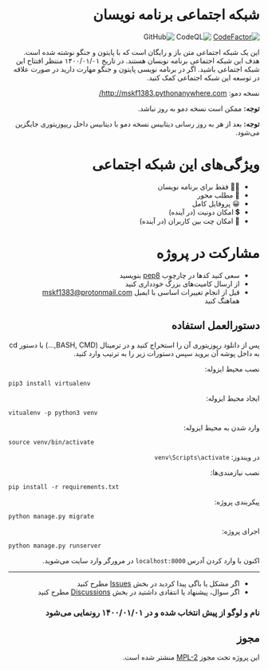 <div dir="rtl">

# شبکه اجتماعی برنامه نویسان
[![CodeFactor](https://www.codefactor.io/repository/github/mskf1383/programmers-social/badge)](https://www.codefactor.io/repository/github/mskf1383/programmers-social)
![CodeQL](https://github.com/mskf1383/Programmers-Social/workflows/CodeQL/badge.svg)
![GitHub](https://img.shields.io/github/license/mskf1383/Programmers-Social)


این یک  شبکه اجتماعی متن باز و رایگان است که با پایتون و جنگو نوشته شده است. هدف این شبکه اجتماعی برنامه نویسان هستند. در تاریخ ۱۴۰۰/۰۱/۰۱ منتظر افتتاح این شبکه اجتماعی باشید.
اگر در برنامه نویسی پایتون و جنگو مهارت دارید در صورت علاقه در توسعه این شبکه اجتماعی کمک کنید.

نسخه دمو: http://mskf1383.pythonanywhere.com/

**توجه:** ممکن است نسخه دمو به روز نباشد.

**توجه:** بعد از هر به روز رسانی دیتابیس نسخه دمو با دیتابیس داخل ریپوزیتوری جایگزین می‌شود.


# ویژگی‌های این شبکه اجتماعی
- 👨‍💻 فقط برای برنامه نویسان
- 📜 مطلب محور
- 😀 پروفایل کامل
- 💲 امکان دونیت (در آینده)
- 💬 امکان چت بین کاربران (در آینده)


# مشارکت در پروژه
- سعی کنید کدها در چارچوب [pep8](http://pep8.org/) بنویسید
- از ارسال کامیت‌های بزرگ خودداری کنید
- قبل از انجام تغییرات اساسی با ایمیل mskf1383@protonmail.com هماهنگ کنید
## دستورالعمل استفاده
پس از دانلود رپوزیتوری آن را استخراج کنید و در ترمینال (BASH, CMD,...) با دستور cd به داخل پوشه آن بروید سپس دستورات زیر را به ترتیب وارد کنید.

نصب محیط ایزوله:
</div>

```
pip3 install virtualenv
```
<div dir="rtl">

ایجاد محیط ایزوله:
</div>

```
vitualenv -p python3 venv
```
<div dir="rtl">

وارد شدن به محیط ایزوله:
</div>

```
source venv/bin/activate
```
<div dir="rtl">

در ویندوز: `venv\Scripts\activate`

نصب نیازمندی‌ها:
</div>

```
pip install -r requirements.txt
```
<div dir="rtl">

پیکربندی پروژه:
</div>

```
python manage.py migrate
```
<div dir="rtl">

اجرای پروژه:
</div>

```
python manage.py runserver
```
<div dir="rtl">

اکنون با وارد کردن آدرس `localhost:8000` در مرورگر وارد سایت می‌شوید.

<hr/>

- اگر مشکل یا باگی پیدا کردید در بخش [Issues](https://github.com/mskf1383/Programmers-Social/issues) مطرح کنید
- اگر سوال، پیشنهاد یا انتقادی داشتید در بخش [Discussions](https://github.com/mskf1383/Programmers-Social/discussions) مطرح کنید


### نام و لوگو از پیش انتخاب شده و در ۱۴۰۰/۰۱/۰۱ رونمایی می‌شود


## مجوز
این پروژه تحت مجوز [MPL-2](https://github.com/mskf1383/Programmers-Social/blob/main/LICENSE) منشتر شده است.
</div>

